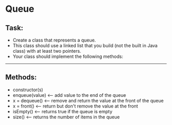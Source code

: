 # Queue

## Task:
- Create a class that represents a queue.
- This class should use a linked list that you build (not the built in Java class) with at least two pointers.
- Your class should implement the following methods:
___
## Methods: 
- constructor(s)
- enqueue(value) <-- add value to the end of the queue
- x = dequeue() <-- remove and return the value at the front of the queue
- x = front() <-- return but don't remove the value at the front
- isEmpty() <-- returns true if the queue is empty
- size() <-- returns the number of items in the queue
